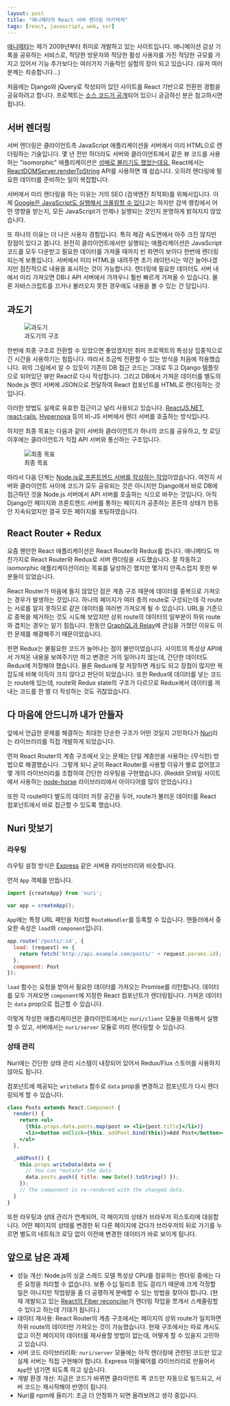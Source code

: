 ```yaml
---
layout: post
title: "애니메타의 React 서버 렌더링 아키텍쳐"
tags: [react, javascript, web, ssr]
---
```


[애니메타](https://animeta.net/)는 제가 2009년부터 취미로 개발하고 있는 사이트입니다. 애니메이션 감상 기록을 공유하는 서비스로, 적당한 방문자와 적당한 활성 사용자를 가진 적당한 규모를 가지고 있어서 기능 추가보다는 여러가지 기술적인 실험의 장이 되고 있습니다. (유저 여러분께는 죄송합니다...)

처음에는 Django와 jQuery로 작성되어 있던 사이트를 React 기반으로 전환한 경험을 공유하려고 합니다. 프로젝트는 [소스 코드가 공개](https://github.com/dittos/animeta)되어 있으니 궁금하신 분은 참고하시면 됩니다.


## 서버 렌더링

서버 렌더링은 클라이언트측 JavaScript 애플리케이션을 서버에서 미리 HTML으로 렌더링하는 기술입니다. 몇 년 전만 하더라도 서버와 클라이언트에서 같은 뷰 코드를 사용하는 "isomorphic" 애플리케이션은 [성배로 불리기도 했었는데요.](http://nerds.airbnb.com/weve-launched-our-first-nodejs-app-to-product) React에서는 [ReactDOMServer.renderToString](https://facebook.github.io/react/docs/environments.html#node.js) API를 사용하면 꽤 쉽습니다. 오히려 렌더링에 필요한 데이터를 준비하는 일이 복잡합니다.

서버에서 미리 렌더링을 하는 이유는 거의 SEO (검색엔진 최적화)를 위해서입니다. 이제 [Google은 JavaScript도 실행해서 크롤링할 수 있다](https://webmasters.googleblog.com/2014/05/understanding-web-pages-better.html)고는 하지만 검색 랭킹에서 어떤 영향을 받는지, 모든 JavaScript가 언제나 실행되는 것인지 분명하게 밝혀지지 않았습니다.

또 하나의 이유는 더 나은 사용자 경험입니다. 특히 체감 속도면에서 아주 크진 않지만 장점이 있다고 봅니다. 완전히 클라이언트에서만 실행되는 애플리케이션은 JavaScript 코드를 모두 다운받고 필요한 데이터를 가져올 때까지 빈 화면이 보이다 한번에 렌더링되는게 보통입니다. 서버에서 미리 HTML을 내려주면 초기 레이턴시는 약간 늘어나겠지만 점진적으로 내용을 표시하는 것이 가능합니다. 렌더링에 필요한 데이터도 서버 내에서 미리 가져오면 DB나 API 서버에서 가까우니 훨씬 빠르게 가져올 수 있습니다. 물론 자바스크립트를 끄거나 불러오지 못한 경우에도 내용을 볼 수 있는 건 덤입니다.


## 과도기

<figure>
<img src="/public/img/2016-07-animeta-ssr-pre.png" alt="과도기" />
<figcaption>과도기의 구조</figcaption>
</figure>

한번에 최종 구조로 전환할 수 있었으면 좋았겠지만 취미 프로젝트의 특성상 집중적으로 긴 시간을 사용하기는 힘듭니다. 따라서 조금씩 전환할 수 있는 방식을 처음에 적용했습니다. 위의 그림에서 알 수 있듯이 기존의 DB 접근 코드는 그대로 두고 Django 템플릿으로 되어있던 뷰만 React로 다시 작성합니다. 그리고 DB에서 가져온 데이터를 별도의 Node.js 렌더 서버에 JSON으로 전달하여 React 컴포넌트를 HTML로 렌더링하는 것입니다.

이러한 방법도 실제로 유효한 접근이고 널리 사용되고 있습니다. [ReactJS.NET](http://reactjs.net/), [react-rails](https://github.com/reactjs/react-rails), [Hypernova](https://github.com/airbnb/hypernova) 등이 비-JS 서버에서 렌더 서버를 호출하는 방식입니다.

하지만 최종 목표는 다음과 같이 서버와 클라이언트가 하나의 코드를 공유하고, 첫 로딩 이후에는 클라이언트가 직접 API 서버와 통신하는 구조입니다.

<figure>
<img src="/public/img/2016-07-animeta-ssr-final.png" alt="최종 목표" />
<figcaption>최종 목표</figcaption>
</figure>

따라서 다음 단계는 [Node.js로 프론트엔드 서버를 작성하는 작업](https://github.com/dittos/animeta/commit/e0c3ed7a16ccdac21727ebbe70fa27a687118949)이었습니다. 여전히 서버와 클라이언트 사이에 코드가 모두 공유되는 것은 아니지만 Django에서 바로 DB에 접근하던 것을 Node.js 서버에서 API 서버를 호출하는 식으로 바꾸는 것입니다. 아직 Django인 페이지와 프론트엔드 서버를 통하는 페이지가 공존하는 혼돈의 상태가 한동안 지속되었지만 결국 모든 페이지를 포팅하였습니다.


## React Router + Redux

요즘 웬만한 React 애플리케이션은 React Router와 Redux를 씁니다. 애니메타도 마찬가지로 React Router와 Redux로 서버 렌더링을 시도했습니다. 잘 작동하고 isomorphic 애플리케이션이라는 목표를 달성하긴 했지만 몇가지 만족스럽지 못한 부분들이 있었습니다.

React Router가 마음에 들지 않았던 점은 계층 구조 때문에 데이터를 중복으로 가져오는 경우가 발생하는 것입니다. 하나의 페이지가 여러 층의 route로 구성되는데 각 route는 서로를 알지 못하므로 같은 데이터를 여러번 가져오게 될 수 있습니다. URL을 기준으로 중복을 제거하는 것도 시도해 보았지만 상위 route의 데이터의 일부분이 하위 route와 겹치는 경우는 알기 힘듭니다. 한동안 [GraphQL과 Relay](http://blog.sapzil.org/2015/10/07/thinking-in-graphql/)에 관심을 가졌던 이유도 이런 문제를 해결해주기 때문이었습니다.

한편 Redux는 불필요한 코드가 늘어나는 점이 불만이었습니다. 사이트의 특성상 API에서 가져온 내용을 보여주기만 하고 변경은 거의 일어나지 않는데, 간단한 데이터도 Redux에 저장해야 했습니다. 물론 Redux에 잘 저장하면 캐싱도 되고 장점이 많지만 복잡도에 비해 이득이 크지 않다고 판단이 되었습니다. 또한 Redux에 데이터를 넣는 코드는 route에 있는데, route와 Redux state의 구조가 다르므로 Redux에서 데이터를 꺼내는 코드를 한 벌 더 작성하는 것도 귀찮았습니다.


## 다 마음에 안드니까 내가 만들자

앞에서 언급한 문제를 해결하는 최대한 단순한 구조가 어떤 것일지 고민하다가 [Nuri](https://github.com/dittos/nuri)라는 라이브러리를 직접 개발하게 되었습니다.

먼저 React Router의 계층 구조에서 오는 문제는 단일 계층만을 사용하는 (무식한) 방법으로 해결했습니다. 그렇게 되니 굳이 React Router를 사용할 이유가 별로 없어졌고 몇 개의 라이브러리를 조합하여 간단한 라우팅을 구현했습니다. (Reddit 모바일 사이트에서 사용하는 [node-horse](https://github.com/reddit/node-horse) 라이브러리에서 아이디어를 많이 얻었습니다.)

또한 각 route마다 별도의 데이터 저장 공간을 두어, route가 불러온 데이터를 React 컴포넌트에서 바로 접근할 수 있도록 했습니다.


## Nuri 맛보기

### 라우팅

라우팅 설정 방식은 [Express](http://expressjs.com/) 같은 서버용 라이브러리와 비슷합니다.

먼저 `App` 객체를 만듭니다.

```js
import {createApp} from 'nuri';

var app = createApp();
```

`App`에는 특정 URL 패턴을 처리할 `RouteHandler`를 등록할 수 있습니다. 핸들러에서 중요한 속성은 `load`와 `component`입니다.

```js
app.route('/posts/:id', {
  load: (request) => {
    return fetch('http://api.example.com/posts/' + request.params.id);
  },
  component: Post
});
```

`load` 함수는 요청을 받아서 필요한 데이터를 가져오는 Promise를 리턴합니다. 데이터를 모두 가져오면 `component`에 지정한 React 컴포넌트가 렌더링됩니다. 가져온 데이터는 `data` prop으로 접근할 수 있습니다.

이렇게 작성한 애플리케이션은 클라이언트에서는 `nuri/client` 모듈을 이용해서 실행할 수 있고, 서버에서는 `nuri/server` 모듈로 미리 렌더링할 수 있습니다.

### 상태 관리

Nuri에는 간단한 상태 관리 시스템이 내장되어 있어서 Redux/Flux 스토어를 사용하지 않아도 됩니다.

컴포넌트에 제공되는 `writeData` 함수로 `data` prop을 변경하고 컴포넌트가 다시 렌더링되게 할 수 있습니다.

```jsx
class Posts extends React.Component {
  render() {
    return <ul>
      {this.props.data.posts.map(post => <li>{post.title}</li>)}
      <li><button onClick={this._addPost.bind(this)}>Add Post</button></li>
    </ul>
  },

  _addPost() {
    this.props.writeData(data => {
      // You can *mutate* the data
      data.posts.push({ title: new Date().toString() });
    });
    // The component is re-rendered with the changed data.
  }
}
```

또한 라우팅과 상태 관리가 연계되어, 각 페이지의 상태가 브라우저 히스토리에 대응합니다. 어떤 페이지의 상태를 변경한 뒤 다른 페이지에 갔다가 브라우저의 뒤로 가기를 누르면 별도의 네트워크 로딩 없이 이전에 변경한 데이터가 바로 보이게 됩니다.


## 앞으로 남은 과제

* 성능 개선: Node.js의 싱글 스레드 모델 특성상 CPU를 점유하는 렌더링 중에는 다른 요청을 처리할 수 없습니다. 보통 수십 밀리초 정도 걸리기 때문에 크게 걱정할 일은 아니지만 작업량을 좀 더 공평하게 분배할 수 있는 방법을 찾아야 합니다. (현재 개발되고 있는 [React의 Fiber reconciler](https://github.com/acdlite/react-fiber-architecture)가 렌더링 작업을 쪼개서 스케줄링할 수 있다고 하는데 기대가 됩니다.)
* 데이터 재사용: React Router의 계층 구조에서는 페이지의 상위 route가 일치하면 하위 route의 데이터만 가져오는 것이 가능했습니다. 현재 구조에서는 따로 캐시도 없고 이전 페이지의 데이터를 재사용할 방법이 없는데, 어떻게 할 수 있을지 고민하고 있습니다.
* 서버 코드 라이브러리화: `nuri/server` 모듈에는 아직 렌더링에 관련된 코드만 있고 실제 서버는 직접 구현해야 합니다. Express 미들웨어를 라이브러리로 만들어서 `App`만 넘기면 되도록 하고 싶습니다.
* 개발 환경 개선: 지금은 코드가 바뀌면 클라이언트 쪽 코드만 자동으로 빌드되고, 서버 코드는 재시작해야 반영이 됩니다.
* Nuri를 npm에 올리기: 조금 더 안정화가 되면 올려보려고 생각 중입니다.
